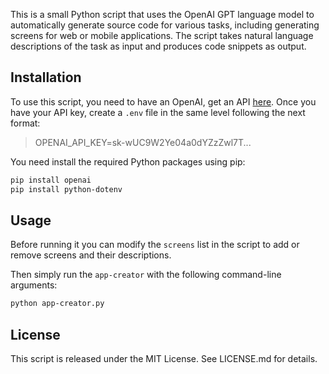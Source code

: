 This is a small Python script that uses the OpenAI GPT language model to automatically generate source code for various tasks, including generating screens for web or mobile applications. The script takes natural language descriptions of the task as input and produces code snippets as output.

## Installation

To use this script, you need to have an OpenAI, get an API [here](https://platform.openai.com/account/api-keys). Once you have your API key, create a `.env` file in the same level following the next format:

> OPENAI_API_KEY=sk-wUC9W2Ye04a0dYZzZwl7T...

You need install the required Python packages using pip:
```bash
pip install openai
pip install python-dotenv
```

## Usage

Before running it you can modify the `screens` list in the script to add or remove screens and their descriptions.

Then simply run the `app-creator` with the following command-line arguments:

```bash
python app-creator.py
```

## License

This script is released under the MIT License. See LICENSE.md for details.
